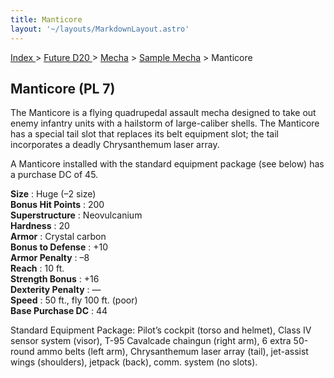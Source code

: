 ```yaml
---
title: Manticore
layout: '~/layouts/MarkdownLayout.astro'
---
```


[ Index ](/) > [ Future D20 ](/future.d20.srd) > [Mecha](/future.d20.srd/mecha) > [Sample Mecha](/future.d20.srd/mecha/sample.mecha) > Manticore

## Manticore (PL 7)

The Manticore is a flying quadrupedal assault mecha designed to take out enemy
infantry units with a hailstorm of large-caliber shells. The Manticore has a
special tail slot that replaces its belt equipment slot; the tail incorporates
a deadly Chrysanthemum laser array.

A Manticore installed with the standard equipment package (see below) has a
purchase DC of 45.

**Size** : Huge (–2 size)  
**Bonus Hit Points** : 200  
**Superstructure** : Neovulcanium  
**Hardness** : 20  
**Armor** : Crystal carbon  
**Bonus to Defense** : +10  
**Armor Penalty** : –8  
**Reach** : 10 ft.  
**Strength Bonus** : +16  
**Dexterity Penalty** : —  
**Speed** : 50 ft., fly 100 ft. (poor)  
**Base Purchase DC** : 44

Standard Equipment Package: Pilot’s cockpit (torso and helmet), Class IV
sensor system (visor), T-95 Cavalcade chaingun (right arm), 6 extra 50-round
ammo belts (left arm), Chrysanthemum laser array (tail), jet-assist wings
(shoulders), jetpack (back), comm. system (no slots).

